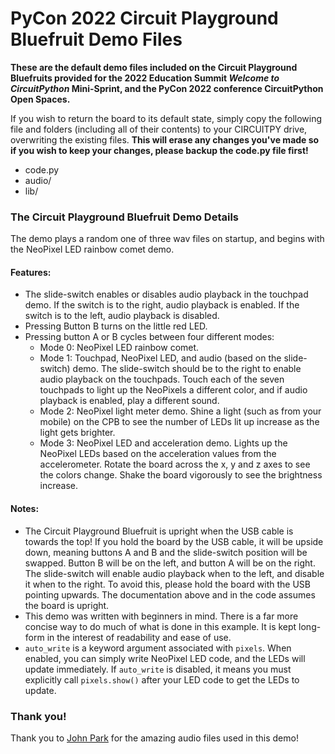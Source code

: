 # PyCon 2022 Circuit Playground Bluefruit Demo Files

**These are the default demo files included on the Circuit Playground Bluefruits provided for the 
2022 Education Summit _Welcome to CircuitPython_ Mini-Sprint, and the PyCon 2022 conference
CircuitPython Open Spaces.**

If you wish to return the board to its default state, simply copy the following file and folders
(including all of their contents) to your CIRCUITPY drive, overwriting the existing files. **This
will erase any changes you've made so if you wish to keep your changes, please backup the code.py
file first!**
* code.py
* audio/
* lib/

### The Circuit Playground Bluefruit Demo Details
The demo plays a random one of three wav files on startup, and begins with the NeoPixel LED
rainbow comet demo.

#### Features:
* The slide-switch enables or disables audio playback in the touchpad demo. If the switch is to the
  right, audio playback is enabled. If the switch is to the left, audio playback is disabled.
* Pressing Button B turns on the little red LED.
* Pressing button A or B cycles between four different modes:
    * Mode 0: NeoPixel LED rainbow comet.
    * Mode 1: Touchpad, NeoPixel LED, and audio (based on the slide-switch) demo. The slide-switch
      should be to the right to enable audio playback on the touchpads. Touch each of the seven
      touchpads to light up the NeoPixels a different color, and if audio playback is enabled,
      play a different sound.
    * Mode 2: NeoPixel light meter demo. Shine a light (such as from your mobile) on the CPB to see
      the number of LEDs lit up increase as the light gets brighter.
    * Mode 3: NeoPixel LED and acceleration demo. Lights up the NeoPixel LEDs based on the
      acceleration values from the accelerometer. Rotate the board across the x, y and z axes to
      see the colors change. Shake the board vigorously to see the brightness increase.

#### Notes:
* The Circuit Playground Bluefruit is upright when the USB cable is towards the top! If you hold
  the board by the USB cable, it will be upside down, meaning buttons A and B and the slide-switch
  position will be swapped. Button B will be on the left, and button A will be on the right. The
  slide-switch will enable audio playback when to the left, and disable it when to the right. To
  avoid this, please hold the board with the USB pointing upwards. The documentation above and in
  the code assumes the board is upright.
* This demo was written with beginners in mind. There is a far more concise way to do much of what
  is done in this example. It is kept long-form in the interest of readability and ease of use.
* `auto_write` is a keyword argument associated with `pixels`. When enabled, you can simply write
  NeoPixel LED code, and the LEDs will update immediately. If `auto_write` is disabled, it means
  you must explicitly call `pixels.show()` after your LED code to get the LEDs to update.

### Thank you!
Thank you to [John Park](https://twitter.com/johnedgarpark) for the amazing audio files used in
this demo!